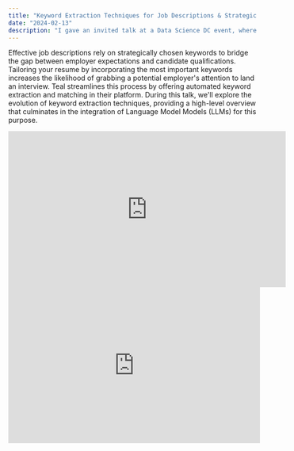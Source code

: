 ```yaml
---
title: "Keyword Extraction Techniques for Job Descriptions & Strategic Resume Tailoring"
date: "2024-02-13"
description: "I gave an invited talk at a Data Science DC event, where I explored various keyword extraction techniques for job descriptions and strategic resume tailoring."
---
```


Effective job descriptions rely on strategically chosen keywords to bridge the gap between employer expectations and candidate qualifications. Tailoring your resume by incorporating the most important keywords increases the likelihood of grabbing a potential employer's attention to land an interview. Teal streamlines this process by offering automated keyword extraction and matching in their platform. During this talk, we'll explore the evolution of keyword extraction techniques, providing a high-level overview that culminates in the integration of Language Model Models (LLMs) for this purpose.

<iframe width="560" height="315"  src="https://www.youtube.com/watch?v=kU1gLJef7-o&t=1s" frameborder="0" allowfullscreen></iframe>

<iframe src="https://docs.google.com/presentation/d/e/2PACX-1vRoOVIZnaE2XLXQQGF8yfS7rhXZOG-gbCO3uMVvo3heOseb_Nc5xOOKD_W4l4YV5A/embed?start=false&loop=false&delayms=5000" frameborder="0" width="508" height="315" allowfullscreen="true" mozallowfullscreen="true" webkitallowfullscreen="true"></iframe>
